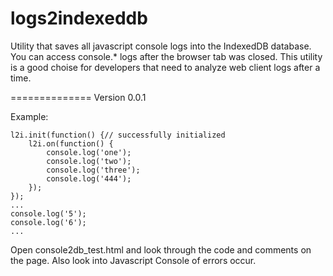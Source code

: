 logs2indexeddb
==============

Utility that saves all javascript console logs into the IndexedDB database.
You can access console.* logs after the browser tab was closed.
This utility is a good choise for developers that need to analyze web client logs after a time.

==============
Version 0.0.1

Example:

    l2i.init(function() {// successfully initialized
        l2i.on(function() {
            console.log('one');
            console.log('two');
            console.log('three');
            console.log('444');
        });
    });
    ...
    console.log('5');
    console.log('6');
    ...

Open console2db_test.html and look through the code and comments on the page. Also look into Javascript Console of errors occur.
